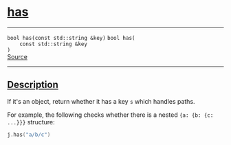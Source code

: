 
<h1 id="has">
 <a href="#/api/json/has" class="anchor">
   <span>has</span>
  </a>
</h1>

<div class="signature">

<hr>

  <div class="definition-container">
    <div class="definition">
      <code class="desktop-only"><span class="token keyword">bool</span> has(<span class="token keyword">const</span> <span class="token keyword">std::string</span> &amp;key)</code>
      <code class="mobile-only"><span class="token keyword">bool</span> has(
    <span class="token keyword">const</span> <span class="token keyword">std::string</span> &amp;key
)</code>
      <div class="flex-spacing"></div>
      <a href="https://github.com/libocca/occa/blob/7d02eac1/include/occa/types/json.hpp#L444" target="_blank">Source</a>
    </div>
    
  </div>

  <hr>
</div>


<h2 id="description">
 <a href="#/api/json/has?id=description" class="anchor">
   <span>Description</span>
  </a>
</h2>

If it's an object, return whether it has a key `s` which handles paths.

For example, the following checks whether there is a nested `{a: {b: {c: ...}}}` structure:

```cpp
j.has("a/b/c")
```
